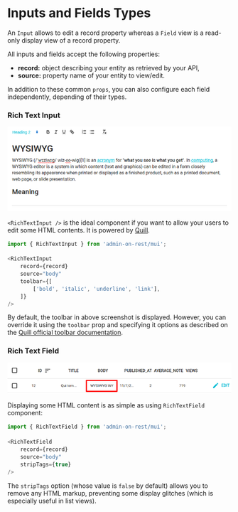 # Inputs and Fields Types

An `Input` allows to edit a record property whereas a `Field` view is a read-only
display view of a record property.

All inputs and fields accept the following properties:

* **record:** object describing your entity as retrieved by your API,
* **source:** property name of your entity to view/edit.

In addition to these common `props`, you can also configure each field independently,
depending of their types.

### Rich Text Input

![RichTextInput](./img/rich-text-input.png)

`<RichTextInput />` is the ideal component if you want to allow your users to edit some HTML contents. It
is powered by [Quill](https://quilljs.com/).

``` js
import { RichTextInput } from 'admin-on-rest/mui';

<RichTextInput
    record={record}
    source="body"
    toolbar={[
        ['bold', 'italic', 'underline', 'link'],
    ]}
/>
```

By default, the toolbar in above screenshot is displayed. However, you can
override it using the `toolbar` prop and specifying it options as described on
the [Quill official toolbar documentation](https://quilljs.com/docs/modules/toolbar/).

### Rich Text Field

![RichTextInput](./img/rich-text-field.png)

Displaying some HTML content is as simple as using `RichTextField` component:

``` js
import { RichTextField } from 'admin-on-rest/mui';

<RichTextField
    record={record}
    source="body"
    stripTags={true}
/>
```
The `stripTags` option (whose value is `false` by default) allows you to remove
any HTML markup, preventing some display glitches (which is especially useful in
list views).
